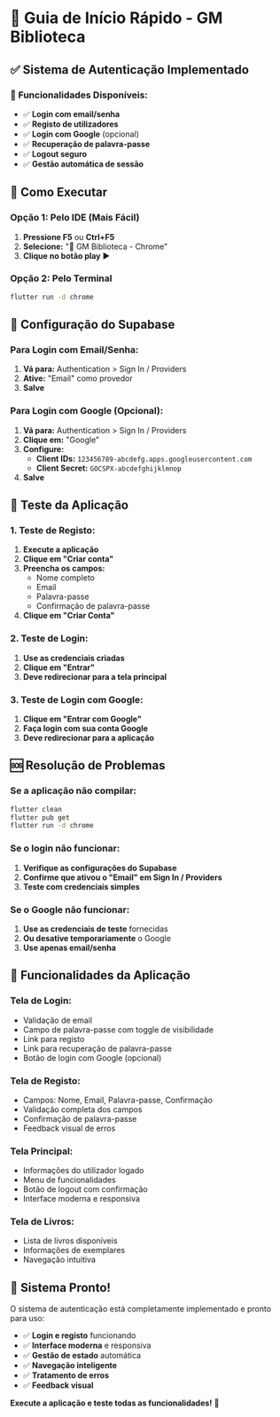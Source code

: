 # 🚀 Guia de Início Rápido - GM Biblioteca

## ✅ **Sistema de Autenticação Implementado**

### **🔧 Funcionalidades Disponíveis:**
- ✅ **Login com email/senha**
- ✅ **Registo de utilizadores**
- ✅ **Login com Google** (opcional)
- ✅ **Recuperação de palavra-passe**
- ✅ **Logout seguro**
- ✅ **Gestão automática de sessão**

## 🚀 **Como Executar**

### **Opção 1: Pelo IDE (Mais Fácil)**
1. **Pressione F5** ou **Ctrl+F5**
2. **Selecione:** "🚀 GM Biblioteca - Chrome"
3. **Clique no botão play** ▶️

### **Opção 2: Pelo Terminal**
```bash
flutter run -d chrome
```

## 🔐 **Configuração do Supabase**

### **Para Login com Email/Senha:**
1. **Vá para:** Authentication > Sign In / Providers
2. **Ative:** "Email" como provedor
3. **Salve**

### **Para Login com Google (Opcional):**
1. **Vá para:** Authentication > Sign In / Providers
2. **Clique em:** "Google"
3. **Configure:**
   - **Client IDs:** `123456789-abcdefg.apps.googleusercontent.com`
   - **Client Secret:** `GOCSPX-abcdefghijklmnop`
4. **Salve**

## 🎯 **Teste da Aplicação**

### **1. Teste de Registo:**
1. **Execute a aplicação**
2. **Clique em "Criar conta"**
3. **Preencha os campos:**
   - Nome completo
   - Email
   - Palavra-passe
   - Confirmação de palavra-passe
4. **Clique em "Criar Conta"**

### **2. Teste de Login:**
1. **Use as credenciais criadas**
2. **Clique em "Entrar"**
3. **Deve redirecionar para a tela principal**

### **3. Teste de Login com Google:**
1. **Clique em "Entrar com Google"**
2. **Faça login com sua conta Google**
3. **Deve redirecionar para a aplicação**

## 🆘 **Resolução de Problemas**

### **Se a aplicação não compilar:**
```bash
flutter clean
flutter pub get
flutter run -d chrome
```

### **Se o login não funcionar:**
1. **Verifique as configurações do Supabase**
2. **Confirme que ativou o "Email" em Sign In / Providers**
3. **Teste com credenciais simples**

### **Se o Google não funcionar:**
1. **Use as credenciais de teste** fornecidas
2. **Ou desative temporariamente** o Google
3. **Use apenas email/senha**

## 📱 **Funcionalidades da Aplicação**

### **Tela de Login:**
- Validação de email
- Campo de palavra-passe com toggle de visibilidade
- Link para registo
- Link para recuperação de palavra-passe
- Botão de login com Google (opcional)

### **Tela de Registo:**
- Campos: Nome, Email, Palavra-passe, Confirmação
- Validação completa dos campos
- Confirmação de palavra-passe
- Feedback visual de erros

### **Tela Principal:**
- Informações do utilizador logado
- Menu de funcionalidades
- Botão de logout com confirmação
- Interface moderna e responsiva

### **Tela de Livros:**
- Lista de livros disponíveis
- Informações de exemplares
- Navegação intuitiva

## 🎉 **Sistema Pronto!**

O sistema de autenticação está completamente implementado e pronto para uso:

- ✅ **Login e registo** funcionando
- ✅ **Interface moderna** e responsiva
- ✅ **Gestão de estado** automática
- ✅ **Navegação inteligente**
- ✅ **Tratamento de erros**
- ✅ **Feedback visual**

**Execute a aplicação e teste todas as funcionalidades!** 🚀
